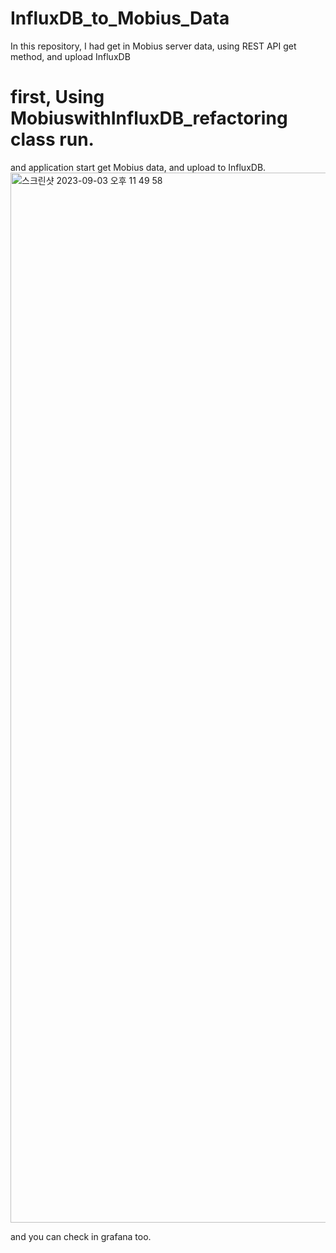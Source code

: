 # InfluxDB_to_Mobius_Data
In this repository, I had get in Mobius server data, using REST API get method, and upload InfluxDB

<h1>first, Using MobiuswithInfluxDB_refactoring class run.</h1>
and application start get Mobius data, and upload to InfluxDB.

<img width="1680" alt="스크린샷 2023-09-03 오후 11 49 58" src="https://github.com/yih5025/InfluxDB_to_Mobius_Data/assets/22254061/eae5d972-a211-42d7-8d08-530ae4047d53">

and you can check in grafana too.
